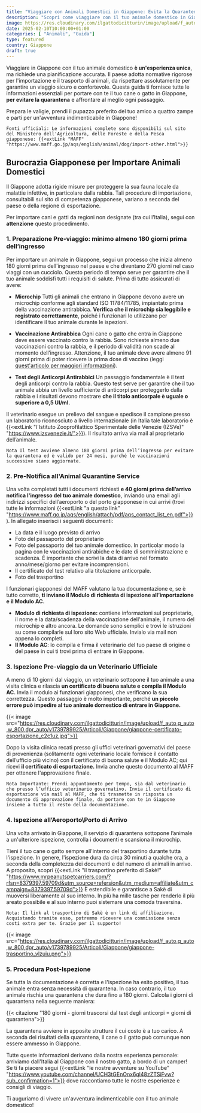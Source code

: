 ```yaml
---
title: "Viaggiare con Animali Domestici in Giappone: Evita la Quarantena con le Normative, Trasporti e Sistemazioni Pet-Friendly"
description: "Scopri come viaggiare con il tuo animale domestico in Giappone evitando la quarantena. Leggi la nostra guida completa su normative, trasporti pet-friendly e sistemazioni che accolgono animali."
image: https://res.cloudinary.com/ilgattodicitturin/image/upload/f_auto,q_auto,w_800,dpr_auto/v1739789765/Articoli/Giappone/giappone-quarantena_mau6pb.jpg
date: 2025-02-10T10:00:00+01:00
categories: [ "Animali", "Guida"]
type: featured
country: Giappone
draft: true
---
```


Viaggiare in Giappone con il tuo animale domestico **è un'esperienza unica**, ma richiede una pianificazione accurata. Il paese adotta normative rigorose per l'importazione e il trasporto di animali, da rispettare assolutamente per garantire un viaggio sicuro e confortevole. 
Questa guida ti fornisce tutte le informazioni essenziali per portare con te il tuo cane o gatto in Giappone, **per evitare la quarantena** e affrontare al meglio ogni passaggio. 

Prepara le valigie, prendi il pupazzo preferito del tuo amico a quattro zampe e parti per un'avventura indimenticabile in Giappone!

`Fonti ufficiali: Le informazioni complete sono disponibili sul sito del Ministero dell'Agricoltura, delle Foreste e della Pesca giapponese: {{<extLink "MAFF" "https://www.maff.go.jp/aqs/english/animal/dog/import-other.html">}}` 

## Burocrazia Giapponese per Importare Animali Domestici
Il Giappone adotta rigide misure per proteggere la sua fauna locale da malattie infettive, in particolare dalla rabbia. 
Tali procedure di importazione, consultabili sul sito di competenza giapponese, variano a seconda del paese o della regione di esportazione. 
 
Per importare cani e gatti da regioni non designate (tra cui l’Italia), segui con **attenzione** questo procedimento.

### 1. Preparazione Pre-viaggio: minimo almeno 180 giorni prima dell’ingresso

Per importare un animale in Giappone, segui un processo che inizia almeno 180 giorni prima dell'ingresso nel paese e che diventano 270 giorni nel caso viaggi con un cucciolo. Questo periodo di tempo serve per garantire che il tuo animale soddisfi tutti i requisiti di salute. Prima di tutto assicurati di avere:

* **Microchip**
Tutti gli animali che entrano in Giappone devono avere un microchip conforme agli standard ISO 11784/11785, impiantato prima della vaccinazione antirabbica. **Verifica che il microchip sia leggibile e registrato correttamente**, poiché i funzionari lo utilizzano per identificare il tuo animale durante le ispezioni.

* **Vaccinazione Antirabbica**
Ogni cane o gatto che entra in Giappone deve essere vaccinato contro la rabbia. Sono richieste almeno due vaccinazioni contro la rabbia, e il periodo di validità non scade al momento dell’ingresso. Attenzione, il tuo animale deve avere almeno 91 giorni prima di poter ricevere la prima dose di vaccino (leggi [quest'articolo per maggiori informazioni](/blog/viaggiare-con-cane-e-gatto-tutto-quello-che-devi-sapere.md)).

* **Test degli Anticorpi Antirabbici**
Un passaggio fondamentale è il test degli anticorpi contro la rabbia. Questo test serve per garantire che il tuo animale abbia un livello sufficiente di anticorpi per proteggerlo dalla rabbia e i risultati devono mostrare **che il titolo anticorpale è uguale o superiore a 0,5 UI/ml.**

Il veterinario esegue un prelievo del sangue e spedisce il campione presso un laboratorio riconosciuto a livello internazionale (in Italia tale laboratorio è {{<extLink "l'Istituto Zooprofilattico Sperimentale delle Venezie (IZSVe)" "https://www.izsvenezie.it/">}}). Il risultato arriva via mail al proprietario dell’animale. 

`Nota Il test avviene almeno 180 giorni prima dell’ingresso per evitare la quarantena ed è valido per 24 mesi, purché le vaccinazioni successive siano aggiornate.`

### 2. Pre-Notifica all'Animal Quarantine Service

Una volta completati tutti i documenti richiesti **e 40 giorni prima dell’arrivo notifica l'ingresso del tuo animale domestico**, inviando una email agli indirizzi specifici dell’aeroporto o del porto giapponese in cui arrivi (trovi tutte le informazioni {{<extLink "a questo link" "https://www.maff.go.jp/aqs/english/attach/pdf/aqs_contact_list_en.pdf">}}).
In allegato inserisci i seguenti documenti:

* La data e il luogo previsto di arrivo
* Foto del passaporto del proprietario
* Foto del passaporto del tuo animale domestico. In particolar modo la pagina con le vaccinazioni antirabiche e le date di somministrazione e scadenza. È importante che scrivi la data di arrivo nel formato anno/mese/giorno per evitare incomprensioni.
* Il certificato del test relativo alla titolazione anticorpale.
* Foto del trasportino

I funzionari giapponesi del MAFF valutano la tua documentazione e, se è tutto corretto, **ti inviano il Modulo di richiesta di ispezione all’importazione e il Modulo AC.** 

- **Modulo di richiesta di ispezione:** contiene informazioni sul proprietario, il nome e la data/scadenza della vaccinazione dell'animale, il numero del microchip e altro ancora. Le domande sono semplici e trovi le istruzioni su come compilarle sul loro sito Web ufficiale. Invialo via mail non appena lo completi. 
- **Il Modulo AC**: lo compila e firma il veterinario del tuo paese di origine o del paese in cui ti trovi prima di entrare in Giappone.

### 3. Ispezione Pre-viaggio da un Veterinario Ufficiale

A meno di 10 giorni dal viaggio, un veterinario sottopone il tuo animale a una visita clinica e rilascia **un certificato di buona salute e compila il Modulo AC.**
Invia il modulo ai funzionari giapponesi, che verificano la sua correttezza. Questo passaggio è molto importante, perché **un piccolo errore può impedire al tuo animale domestico di entrare in Giappone.**

{{< image src="https://res.cloudinary.com/ilgattodicitturin/image/upload/f_auto,q_auto,w_800,dpr_auto/v1739789925/Articoli/Giappone/giappone-certificato-esportazione_c2c1uz.jpg">}}

Dopo la visita clinica recati presso gli uffici veterinari governativi del paese di provenienza (solitamente ogni veterinario locale fornisce il contatto dell’ufficio più vicino) con il certificato di buona salute e il Modulo AC; qui ricevi **il certificato di esportazione.** Invia anche questo documento al MAFF per ottenere l'approvazione finale.

`Nota Importante: Prendi appuntamento per tempo, sia dal veterinario che presso l’ufficio veterinario governativo.
Invia il certificato di esportazione via mail al MAFF, che ti trasmette in risposta un documento di approvazione finale, da portare con te in Giappone insieme a tutto il resto della documentazione.`

### 4. Ispezione all’Aeroporto\Porto di Arrivo

Una volta arrivato in Giappone, il servizio di quarantena sottopone l’animale a un'ulteriore ispezione, controlla i documenti e scansiona il microchip.  

Tieni il tuo cane o gatto sempre all'interno del trasportino durante tutta l'ispezione. In genere, l'ispezione dura da circa 30 minuti a qualche ora, a seconda della completezza dei documenti e del numero di animali in arrivo.
A proposito, scopri {{<extLink "il trasportino preferito di Sakè!" "https://www.mrpeanutspetcarriers.com/?rfsn=8379397.59709d&utm_source=refersion&utm_medium=affiliate&utm_campaign=8379397.59709d">}} È estendibile e garantisce a Sakè di muoversi liberamente al suo interno. In più ha mille tasche per renderlo il più areato possibile e al suo interno puoi sistemare una comoda traversina. 

`Nota: Il link al trasportino di Sakè è un link di affiliazione. Acquistando tramite esso, potremmo ricevere una commissione senza costi extra per te. Grazie per il supporto!`

{{< image src="https://res.cloudinary.com/ilgattodicitturin/image/upload/f_auto,q_auto,w_800,dpr_auto/v1739789925/Articoli/Giappone/giappone-trasportino_vlzuiu.png">}}

### 5. Procedura Post-Ispezione

Se tutta la documentazione è corretta e l'ispezione ha esito positivo, il tuo animale entra senza necessità di quarantena. In caso contrario, il tuo animale rischia una quarantena che dura fino a 180 giorni. Calcola i giorni di quarantena nella seguente maniera:

{{< citazione "180 giorni - giorni trascorsi dal test degli anticorpi = giorni di quarantena">}}

La quarantena avviene in apposite strutture il cui costo è a tuo carico. A seconda dei risultati della quarantena, il cane o il gatto può comunque non essere ammesso in Giappone.

<!-- 
## Trasporti Pet-Friendly in Giappone

Il Giappone offre un sistema di trasporti pubblico molto efficiente, ma non tutti i mezzi sono adatti a viaggiare con animali domestici. Ecco come affrontare i vari mezzi di trasporto:

* **Animali di Piccola Taglia:** i cani e i gatti di piccola taglia viaggiano se tenuti all’interno di un trasportino o una borsa apposita.
* **Biglietto per Animali:** oltre al tuo biglietto, in alcuni casi acquisti un biglietto separato per il tuo animale domestico.
* **Carrozze Designate:** alcuni treni hanno carrozze speciali dove gli animali sono ammessi. Verifica le compagnie ferroviarie per dettagli aggiuntivi.

## Sistemazioni Pet-Friendly in Giappone

Trovare un alloggio pet-friendly in Giappone non è semplice e richiede un po' di ricerca. Alcuni hotel offrono camere specifiche per chi viaggia con animali, mentre altri hanno aree comuni dove gli animali sono ammessi.
Cerca anche case vacanza o appartamenti che permettono di portare con sé gli animali, usando piattaforme come Airbnb. Conferma sempre in anticipo per evitare sorprese.

## Consigli Essenziali per la Valigia del Tuo Animale Domestico
Quando prepari la valigia per il tuo animale domestico, porta tutto il necessario per garantirgli un viaggio comodo e sicuro:
* Ciotole per Cibo e Acqua: Includile sempre, anche quelle pieghevoli per risparmiare spazio. Queste non mancano mai nei nostri viaggi!
* Guinzaglio e Collare/Imbracatura: Sono essenziali per il controllo del tuo animale durante le passeggiate. Ecco la pettorina che usiamo con Sakè!
* Medicinali e Cibo: Se il tuo animale ha bisogno di medicinali o di una dieta particolare, porta abbastanza scorte per tutta la durata del viaggio. Verifica in anticipo con le autorità giapponesi che tutti i farmaci o gli integratori che porti siano ammessi nel paese.

## Etichetta e Comportamento in Giappone: Come Comportarsi in Pubblico con il Tuo Animale
In Giappone è essenziale rispettare le usanze locali e l'etichetta riguardo gli animali domestici. Ecco alcuni consigli:
* Tieni il Tuo Animale al Guinzaglio: In tutti gli spazi pubblici è obbligatorio tenere il tuo animale al guinzaglio.
* Raccogli gli Escrementi: Porta sempre con te sacchetti per raccogliere i bisogni del tuo animale, ma sappi che in Giappone le aree per lo smaltimento dei rifiuti sono per lo più inesistenti e devi attrezzarti al meglio in merito, portando i rifiuti in hotel/casa. 
* Ristoranti: Ad oggi non sono molti i locali che permettono di pranzare o cenare in compagnia del proprio animale domestico. Informati bene in anticipo per evitare spiacevoli sorprese. 
* Rispetta i siti culturali: molti siti culturali in Giappone, come templi e santuari, hanno regole severe riguardo agli animali domestici. Verifica in anticipo per assicurarti che il tuo animale domestico sia ammesso e per scoprire eventuali regole o restrizioni aggiuntive.
-->

Tutte queste informazioni derivano dalla nostra esperienza personale: arriviamo dall'Italia al Giappone con il nostro gatto, a bordo di un camper! 
Se ti fa piacere segui {{<extLink "le nostre avventure su YouTube" "https://www.youtube.com/channel/UCH3tGEnOnx6ql48zZTSiFvw?sub_confirmation=1">}} dove raccontiamo tutte le nostre esperienze e consigli di viaggio. 

Ti auguriamo di vivere un'avventura indimenticabile con il tuo animale domestico!

 